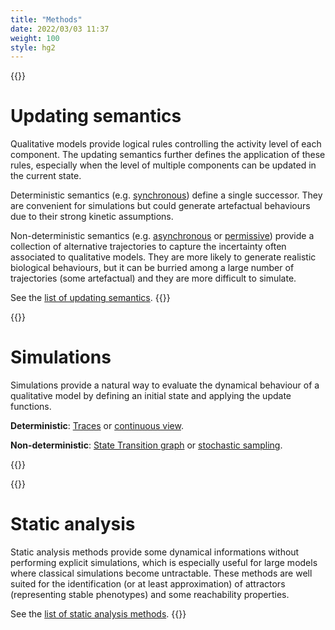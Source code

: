 ```yaml
---
title: "Methods"
date: 2022/03/03 11:37
weight: 100
style: hg2
---
```



{{<box class="feat">}}
# Updating semantics

Qualitative models provide logical rules controlling the activity level of each component. The updating
semantics further defines the application of these rules, especially when the level of multiple components
can be updated in the current state.

Deterministic semantics (e.g. [synchronous](updatings/synchronous)) define a single successor. They are
convenient for simulations but could generate artefactual behaviours due to their strong kinetic assumptions.

Non-deterministic semantics (e.g. [asynchronous](updatings/asynchronous) or [permissive](updatings/permissive))
provide a collection of alternative trajectories to capture the incertainty often associated to qualitative models.
They are more likely to generate realistic biological behaviours, but it can be burried among a large number of
trajectories (some artefactual) and they are more difficult to simulate.


See the [list of updating semantics](updatings).
{{</box>}}



{{<box class="feat">}}
# Simulations

Simulations provide a natural way to evaluate the dynamical behaviour of a qualitative model by defining an
initial state and applying the update functions.

**Deterministic**: [Traces](simulation/trace) or [continuous view](simulation/continuous).

**Non-deterministic**: [State Transition graph](simulation/stg) or [stochastic sampling](simulation/stochastic).

{{</box>}}

{{<box class="feat">}}
# Static analysis

Static analysis methods provide some dynamical informations without performing explicit simulations,
which is especially useful for large models where classical simulations become untractable.
These methods are well suited for the identification (or at least approximation) of attractors
(representing stable phenotypes) and some reachability properties.

See the [list of static analysis methods](static).
{{</box>}}


